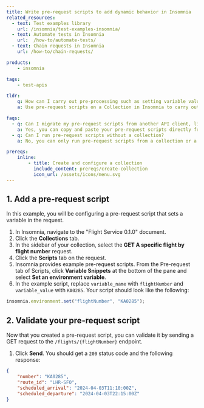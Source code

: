 ```yaml
---
title: Write pre-request scripts to add dynamic behavior in Insomnia
related_resources:
  - text: Test examples library
    url: /insomnia/test-examples-insomnia/ 
  - text: Automate tests in Insomnia
    url:  /how-to/automate-tests/
  - text: Chain requests in Insomnia
    url: /how-to/chain-requests/

products:
    - insomnia

tags:
    - test-apis

tldr:
    q: How can I carry out pre-processing such as setting variable values, parameters, headers, and body data for requests in Insomnia?
    a: Use pre-request scripts on a Collection in Insomnia to carry out pre-processing such as setting variable values, parameters, headers, and body data for requests.

faqs:
  - q: Can I migrate my pre-request scripts from another API client, like Postman, to Insomnia?
    a: Yes, you can copy and paste your pre-request scripts directly from Postman into an Insomnia pre-request script.
  - q: Can I run pre-request scripts without a collection?
    a: No, you can only run pre-request scripts from a collection or a collection that was generated from a document.

prereqs:
    inline:
        - title: Create and configure a collection
          include_content: prereqs/create-collection
          icon_url: /assets/icons/menu.svg
---
```


## 1. Add a pre-request script

In this example, you will be configuring a pre-request script that sets a variable in the request.

1. In Insomnia, navigate to the "Flight Service 0.1.0" document.
1. Click the **Collections** tab.
1. In the sidebar of your collection, select the **GET A specific flight by flight number** request.
1. Click the **Scripts** tab on the request.
1. Insomnia provides example pre-request scripts. From the Pre-request tab of Scripts, click **Variable Snippets** at the bottom of the pane and select **Set an environment variable**.
1. In the example script, replace `variable_name` with `flightNumber` and `variable_value` with `KA0285`. Your script should look like the following:
```javascript
insomnia.environment.set("flightNumber", "KA0285");
```

## 2. Validate your pre-request script

Now that you created a pre-request script, you can validate it by sending a GET request to the `/flights/{flightNumber}` endpoint.

1. Click **Send**. You should get a `200` status code and the following response:
```json
{
	"number": "KA0285",
	"route_id": "LHR-SFO",
	"scheduled_arrival": "2024-04-03T11:10:00Z",
	"scheduled_departure": "2024-04-03T22:15:00Z"
}
```
